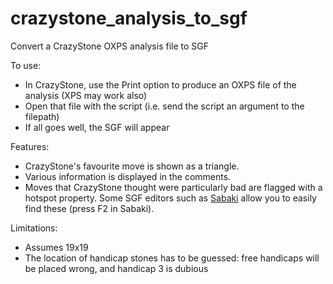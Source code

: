 # crazystone_analysis_to_sgf
Convert a CrazyStone OXPS analysis file to SGF

To use:

* In CrazyStone, use the Print option to produce an OXPS file of the analysis (XPS may work also)
* Open that file with the script (i.e. send the script an argument to the filepath)
* If all goes well, the SGF will appear

Features:

* CrazyStone's favourite move is shown as a triangle.
* Various information is displayed in the comments.
* Moves that CrazyStone thought were particularly bad are flagged with a hotspot property. Some SGF editors such as [Sabaki](https://github.com/yishn/Sabaki) allow you to easily find these (press F2 in Sabaki).

Limitations:

* Assumes 19x19
* The location of handicap stones has to be guessed: free handicaps will be placed wrong, and handicap 3 is dubious
